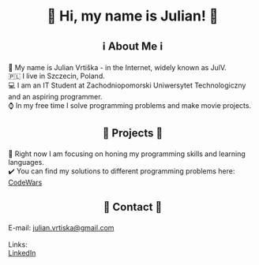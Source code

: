 # <p align="center">👋 Hi, my name is Julian! 👋</p>

## <p align="center"> :information_source: About Me :information_source: </p>

👀 My name is Julian Vrtiška - in the Internet, widely known as JulV. <br>
🇵🇱 I live in Szczecin, Poland. <br>
💻 I am an IT Student at Zachodniopomorski Uniwersytet Technologiczny and an aspiring programmer. <br>
⌚ In my free time I solve programming problems and make movie projects. <br>

## <p align="center"> 📂 Projects 📂 </p>

💭 Right now I am focusing on honing my programming skills and learning languages. <br>
✔️ You can find my solutions to different programming problems here: [CodeWars](https://www.codewars.com/users/JulianVrtiska/completed_solutions)

## <p align="center"> 📌 Contact 📌 </p>

E-mail: julian.vrtiska@gmail.com <br><br>
Links: <br>
[LinkedIn](https://www.linkedin.com/in/julian-vrti%C5%A1ka-9a6247295/) <br>
